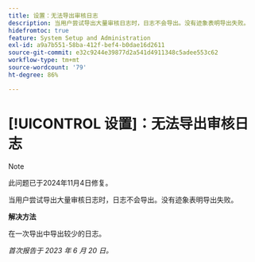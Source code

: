 ```yaml
---
title: 设置：无法导出审核日志
description: 当用户尝试导出大量审核日志时，日志不会导出。没有迹象表明导出失败。
hidefromtoc: true
feature: System Setup and Administration
exl-id: a9a7b551-58ba-412f-bef4-b0dae16d2611
source-git-commit: e32c9244e39877d2a541d4911348c5adee553c62
workflow-type: tm+mt
source-wordcount: '79'
ht-degree: 86%

---
```


# [!UICONTROL 设置]：无法导出审核日志

>[!NOTE]
>
>此问题已于2024年11月4日修复。

当用户尝试导出大量审核日志时，日志不会导出。没有迹象表明导出失败。

**解决方法**

在一次导出中导出较少的日志。

_首次报告于 2023 年 6 月 20 日。_
